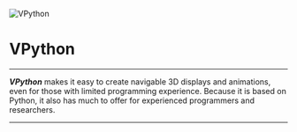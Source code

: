 ![VPython](VPython.pn)

# VPython

---

***VPython*** makes it easy to create navigable 3D displays and animations, even for those with limited programming experience. Because it is based on Python, it also has much to offer for experienced programmers and researchers.

---
